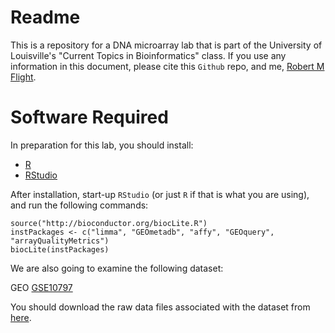# Readme

This is a repository for a DNA microarray lab that is part of the University of 
Louisville's "Current Topics in Bioinformatics" class. If you use any information
in this document, please cite this `Github` repo, and me, [Robert M Flight](http://robertmflight.blogspot.com).

# Software Required

In preparation for this lab, you should install:

 * [R](http://r-project.org)
 * [RStudio](http://rstudio.org)

After installation, start-up `RStudio` (or just `R` if that is what you are using),
and run the following commands:

```
source("http://bioconductor.org/biocLite.R")
instPackages <- c("limma", "GEOmetadb", "affy", "GEOquery", "arrayQualityMetrics")
biocLite(instPackages)
```

We are also going to examine the following dataset:

GEO [GSE10797](http://www.ncbi.nlm.nih.gov/geo/query/acc.cgi?acc=GSE10797)

You should download the raw data files associated with the dataset from [here](ftp://ftp.ncbi.nlm.nih.gov/pub/geo/DATA/supplementary/series/GSE10797/GSE10797%5FRAW%2Etar).